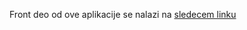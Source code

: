 

Front deo  od ove aplikacije  se nalazi na [sledecem linku](https://github.com/BojanStupar089/Instagram-Front.git)


